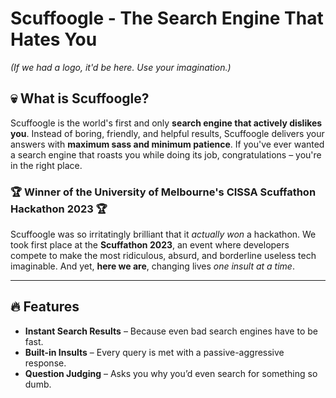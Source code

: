 # Scuffoogle - The Search Engine That Hates You

*(If we had a logo, it'd be here. Use your imagination.)*

## 💀 What is Scuffoogle?
Scuffoogle is the world's first and only **search engine that actively dislikes you**. Instead of boring, friendly, and helpful results, Scuffoogle delivers your answers with **maximum sass and minimum patience**. If you've ever wanted a search engine that roasts you while doing its job, congratulations – you're in the right place.

### 🏆 Winner of the University of Melbourne's CISSA **Scuffathon Hackathon 2023** 🏆
Scuffoogle was so irritatingly brilliant that it *actually won* a hackathon. We took first place at the **Scuffathon 2023**, an event where developers compete to make the most ridiculous, absurd, and borderline useless tech imaginable. And yet, **here we are**, changing lives *one insult at a time*.

---

## 🔥 Features
- **Instant Search Results** – Because even bad search engines have to be fast.
- **Built-in Insults** – Every query is met with a passive-aggressive response.
- **Question Judging** – Asks you why you’d even search for something so dumb.
